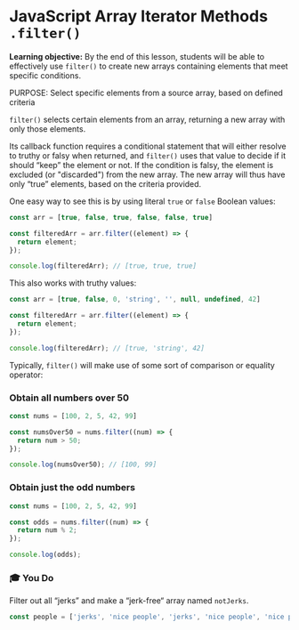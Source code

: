 <h1>
  <span class="headline">JavaScript Array Iterator Methods</span>
  <span class="subhead"><code>.filter()</code></span>
</h1>

**Learning objective:** By the end of this lesson, students will be able to effectively use `filter()` to create new arrays containing elements that meet specific conditions.

PURPOSE: Select specific elements from a source array, based on defined criteria

`filter()` selects certain elements from an array, returning a new array with only those elements. 

Its callback function requires a conditional statement that will either resolve to truthy or falsy when returned, and `filter()` uses that value to decide if it should “keep” the element or not. If the condition is falsy, the element is excluded (or "discarded") from the new array. The new array will thus have only “true” elements, based on the criteria provided. 

One easy way to see this is by using literal `true` or `false` Boolean values: 

```javascript
const arr = [true, false, true, false, false, true]

const filteredArr = arr.filter((element) => {
  return element;
});

console.log(filteredArr); // [true, true, true]
```

This also works with truthy values: 

```javascript
const arr = [true, false, 0, 'string', '', null, undefined, 42]

const filteredArr = arr.filter((element) => {
  return element;
});

console.log(filteredArr); // [true, 'string', 42]
```


Typically, `filter()` will make use of some sort of comparison or equality operator: 

### Obtain all numbers over 50

```javascript
const nums = [100, 2, 5, 42, 99]

const numsOver50 = nums.filter((num) => {
  return num > 50;
});

console.log(numsOver50); // [100, 99]
```

### Obtain just the odd numbers

```javascript
const nums = [100, 2, 5, 42, 99]

const odds = nums.filter((num) => {
  return num % 2;
});

console.log(odds);
```


### 🎓 You Do 

Filter out all “jerks” and make a “jerk-free“ array named `notJerks`.

```javascript
const people = ['jerks', 'nice people', 'jerks', 'nice people', 'nice people'];
```
